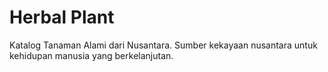 # Herbal Plant

Katalog Tanaman Alami dari Nusantara. Sumber kekayaan nusantara untuk kehidupan manusia yang berkelanjutan. 

